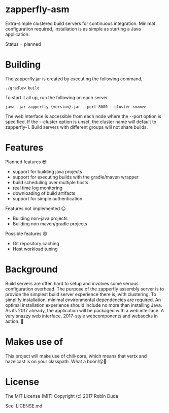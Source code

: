 
# zapperfly-asm
Extra-simple clustered build servers for continuous integration. Minimal configuration required, installation is as simple as starting a Java application. 

Status = planned

# Building
The zapperfly.jar is created by executing the following command,
```
./gradlew build
```
To start it all up, run the following on each server.
```
java -jar zapperfly-{version}.jar --port 8080 --cluster <name>
```

The web interface is accessible from each node where the --port option is specified. If the --cluster option is unset,
the cluster name will default to zapperfly-1. Build servers with different groups will not share builds. 

# Features
Planned features 😎
- support for building java projects
- support for executing builds with the gradle/maven wrapper
- build scheduling over multiple hosts
- real time log monitoring
- downloading of build artifacts
- support for simple authentication

Features not implemented 😐
- Building non-java projects
- Building non maven/gradle projects

Possible features 😰
- Git repository caching
- Host workload tuning

# Background
Build servers are often hard to setup and involves some serious configuration overhead. The purpose of the zapperfly assembly server is 
to provide the simplest build server experience there is, with clustering. To simplify installation, minimal environmental dependencies 
are required. An optimal installation experience should include no more than installing Java. As its 2017 already, the application will
be packaged with a web interface. A very snazzy web interface, 2017-style webcomponents and websocks in action. 🐇


# Makes use of
This project will make use of chili-core, which means that vertx and hazelcast is on your classpath. What a boon!😵🌟

# License
The MIT License (MIT) Copyright (c) 2017 Robin Duda

See: LICENSE.md


